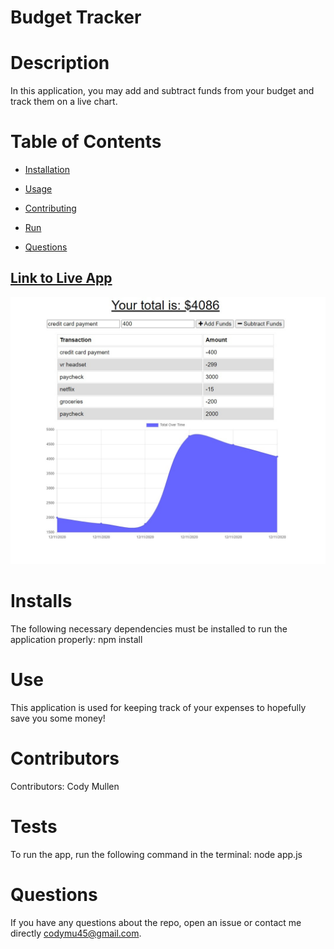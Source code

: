 # Budget Tracker
  
  # Description
  
  In this application, you may add and subtract funds from your budget and track them on a live chart.
  
  # Table of Contents 
  
  * [Installation](#Installs)
  
  * [Usage](#Use)
  
  * [Contributing](#Contributors)
  
  * [Run](#Run)
  
  * [Questions](#questions)

  ## [Link to Live App](https://mullenbudgettracker.herokuapp.com/)

  ![Screenshot](/public/images/chart.jpg "Screenshot")
  
  # Installs
  
  The following necessary dependencies must be installed to run the application properly: npm install
  
  # Use
  
  ​This application is used for keeping track of your expenses to hopefully save you some money!
  
  # Contributors
  
  ​Contributors: Cody Mullen
  
  # Tests
  
  To run the app, run the following command in the terminal: node app.js
  
  # Questions
  
  If you have any questions about the repo, open an issue or contact me directly codymu45@gmail.com.